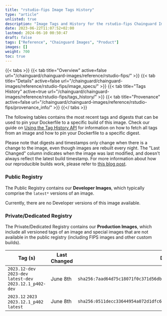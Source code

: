 ```yaml
---
title: "rstudio-fips Image Tags History"
type: "article"
unlisted: true
description: "Image Tags and History for the rstudio-fips Chainguard Image"
date: 2023-06-22T11:07:52+02:00
lastmod: 2024-06-10 00:50:47
draft: false
tags: ["Reference", "Chainguard Images", "Product"]
images: []
weight: 700
toc: true
---
```


{{< tabs >}}
{{< tab title="Overview" active=false url="/chainguard/chainguard-images/reference/rstudio-fips/" >}}
{{< tab title="Details" active=false url="/chainguard/chainguard-images/reference/rstudio-fips/image_specs/" >}}
{{< tab title="Tags History" active=true url="/chainguard/chainguard-images/reference/rstudio-fips/tags_history/" >}}
{{< tab title="Provenance" active=false url="/chainguard/chainguard-images/reference/rstudio-fips/provenance_info/" >}}
{{</ tabs >}}

The following tables contains the most recent tags and digests that can be used to pin your Dockerfile to a specific build of this image. Check our guide on [Using the Tag History API](/chainguard/chainguard-images/using-the-tag-history-api/) for information on how to fetch all tags from an image and how to pin your Dockerfile to a specific digest.

Please note that digests and timestamps only change when there is a change to the image, even though images are rebuilt every night. The "Last Changed" column indicates when the image was last modified, and doesn't always reflect the latest build timestamp. For more information about how our reproducible builds work, please refer to [this blog post](https://www.chainguard.dev/unchained/reproducing-chainguards-reproducible-image-builds).

### Public Registry
The Public Registry contains our **Developer Images**, which typically comprise the `latest*` versions of an image.

Currently, there are no Developer versions of this image available.

### Private/Dedicated Registry
The Private/Dedicated Registry contains our **Production Images**, which include all versioned tags of an image and special images that are not available in the public registry (including FIPS images and other custom builds).

| Tag (s)                                                     | Last Changed | Digest                                                                    |
|-------------------------------------------------------------|--------------|---------------------------------------------------------------------------|
|  `2023.12-dev` `2023-dev` `latest-dev` `2023.12.1_p402-dev` | June 8th     | `sha256:7aad64d75c18071f0c371d56db56699bc8f6a28a93cf5595b7c70e1c5dcca70b` |
|  `2023.12` `2023` `2023.12.1_p402` `latest`                 | June 8th     | `sha256:0511decc33644954a072d1dfc6bde2fb6786c4cbbda324ffb6e9e89ab1284aa8` |

